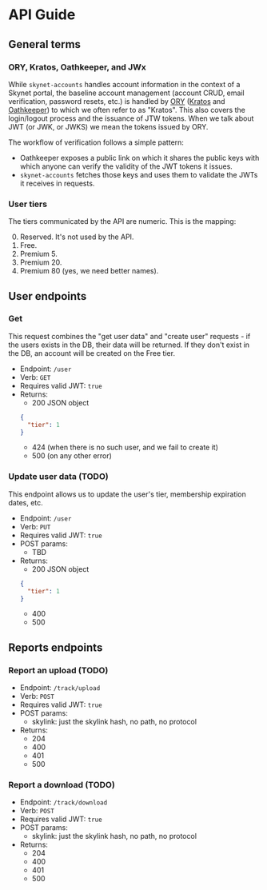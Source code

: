 # API Guide

## General terms

### ORY, Kratos, Oathkeeper, and JWx

While `skynet-accounts` handles account information in the context of a Skynet 
portal, the baseline account management (account CRUD, email verification, 
password resets, etc.) is handled by [ORY](https://www.ory.sh/) 
([Kratos](https://www.ory.sh/kratos/) and [Oathkeeper](https://www.ory.sh/oathkeeper/)) 
to which we often refer to as "Kratos". This also covers the login/logout 
process and the issuance of JTW tokens. When we talk about JWT (or JWK, or JWKS)
we mean the tokens issued by ORY.

The workflow of verification follows a simple pattern:
 * Oathkeeper exposes a public link on which it shares the public keys with 
   which anyone can verify the validity of the JWT tokens it issues.
 * `skynet-accounts` fetches those keys and uses them to validate the JWTs it
  receives in requests.

### User tiers

The tiers communicated by the API are numeric. This is the mapping:

0. Reserved. It's not used by the API.
1. Free.
2. Premium 5.
3. Premium 20.
4. Premium 80 (yes, we need better names).

## User endpoints

### Get

This request combines the "get user data" and "create user" requests - if the 
users exists in the DB, their data will be returned. If they don't exist in the 
DB, an account will be created on the Free tier.

* Endpoint: `/user`
* Verb: `GET`
* Requires valid JWT: `true`
* Returns:
  - 200 JSON object
  ```json
  {
    "tier": 1
  }
  ```
  - 424 (when there is no such user, and we fail to create it)
  - 500 (on any other error)

### Update user data (TODO)

This endpoint allows us to update the user's tier, membership expiration dates, 
etc.

* Endpoint: `/user`
* Verb: `PUT`
* Requires valid JWT: `true`
* POST params:
    - TBD
* Returns:
  - 200 JSON object
  ```json
  {
    "tier": 1
  }
  ```
  - 400
  - 500

## Reports endpoints

### Report an upload (TODO)

* Endpoint: `/track/upload`
* Verb: `POST`
* Requires valid JWT: `true`
* POST params:
  - skylink: just the skylink hash, no path, no protocol
* Returns:
  - 204 
  - 400
  - 401
  - 500

### Report a download (TODO)

* Endpoint: `/track/download`
* Verb: `POST`
* Requires valid JWT: `true`
* POST params:
  - skylink: just the skylink hash, no path, no protocol
* Returns: 
  - 204
  - 400
  - 401
  - 500
